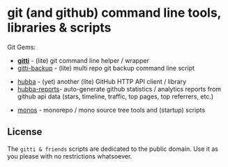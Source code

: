 # git (and github) command line tools, libraries & scripts

Git Gems:

- [**gitti**](gitti)  - (lite) git command line helper / wrapper
- [gitti-backup](gitti-backup) - (lite) multi repo git backup command line script

<!-- break -->
- [hubba](hubba) - (yet) another (lite) GitHub HTTP API client / library
- [hubba-reports](hubba-reports)- auto-generate github statistics / analytics reports from github api data (stars, timeline, traffic, top pages, top referrers, etc.)


<!-- break -->
- [monos](monos) - monorepo / mono source tree tools and (startup) scripts




## License

The `gitti & friends` scripts are dedicated to the public domain.
Use it as you please with no restrictions whatsoever.

